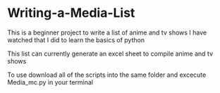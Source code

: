 # Writing-a-Media-List
This is a beginner project to write a list of anime and tv shows I have watched that I did to learn the basics of python

This list can currently generate an excel sheet to compile anime and tv shows

To use download all of the scripts into the same folder and excecute Media_mc.py in your terminal
